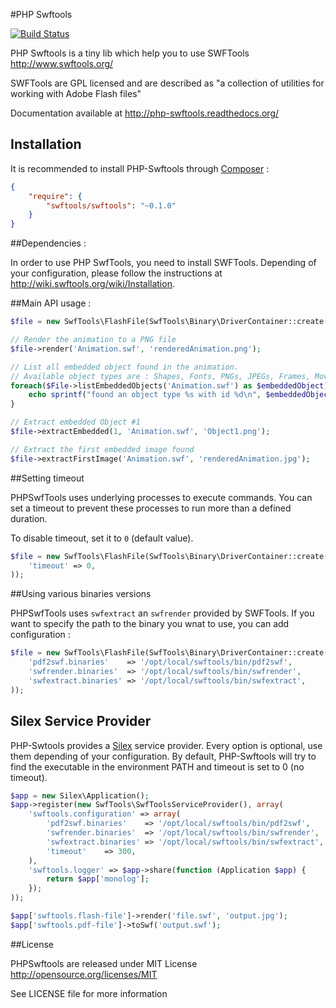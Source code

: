 #PHP Swftools

[![Build Status](https://secure.travis-ci.org/alchemy-fr/PHPSwftools.png?branch=master)](http://travis-ci.org/alchemy-fr/PHPSwftools)

PHP Swftools is a tiny lib which help you to use SWFTools http://www.swftools.org/

SWFTools are GPL licensed and are described as "a collection of utilities for
working with Adobe Flash files"

Documentation available at http://php-swftools.readthedocs.org/

## Installation

It is recommended to install PHP-Swftools through
[Composer](http://getcomposer.org) :

```json
{
    "require": {
        "swftools/swftools": "~0.1.0"
    }
}
```

##Dependencies :

In order to use PHP SwfTools, you need to install SWFTools. Depending of your
configuration, please follow the instructions at
http://wiki.swftools.org/wiki/Installation.

##Main API usage :

```php
$file = new SwfTools\FlashFile(SwfTools\Binary\DriverContainer::create());

// Render the animation to a PNG file
$file->render('Animation.swf', 'renderedAnimation.png');

// List all embedded object found in the animation.
// Available object types are : Shapes, Fonts, PNGs, JPEGs, Frames, MovieClip
foreach($File->listEmbeddedObjects('Animation.swf') as $embeddedObject) {
    echo sprintf("found an object type %s with id %d\n", $embeddedObject->getType(), $embeddedObject->getId());
}

// Extract embedded Object #1
$file->extractEmbedded(1, 'Animation.swf', 'Object1.png');

// Extract the first embedded image found
$file->extractFirstImage('Animation.swf', 'renderedAnimation.jpg');
```

##Setting timeout

PHPSwfTools uses underlying processes to execute commands. You can set a timeout
to prevent these processes to run more than a defined duration.

To disable timeout, set it to `0` (default value).

```php
$file = new SwfTools\FlashFile(SwfTools\Binary\DriverContainer::create(
    'timeout' => 0,
));
```

##Using various binaries versions

PHPSwfTools uses ``swfextract`` an ``swfrender`` provided by SWFTools. If you
want to specify the path to the binary you wnat to use, you can add
configuration :

```php
$file = new SwfTools\FlashFile(SwfTools\Binary\DriverContainer::create(
    'pdf2swf.binaries'    => '/opt/local/swftools/bin/pdf2swf',
    'swfrender.binaries'  => '/opt/local/swftools/bin/swfrender',
    'swfextract.binaries' => '/opt/local/swftools/bin/swfextract',
));
```

## Silex Service Provider

PHP-Swtools provides a [Silex](http://silex.sensiolabs.org) service provider.
Every option is optional, use them depending of your configuration. By default,
PHP-Swftools will try to find the executable in the environment PATH and timeout
is set to 0 (no timeout).

```php
$app = new Silex\Application();
$app->register(new SwfTools\SwfToolsServiceProvider(), array(
    'swftools.configuration' => array(
        'pdf2swf.binaries'    => '/opt/local/swftools/bin/pdf2swf',
        'swfrender.binaries'  => '/opt/local/swftools/bin/swfrender',
        'swfextract.binaries' => '/opt/local/swftools/bin/swfextract',
        'timeout'    => 300,
    ),
    'swftools.logger' => $app->share(function (Application $app) {
        return $app['monolog'];
    });
));

$app['swftools.flash-file']->render('file.swf', 'output.jpg');
$app['swftools.pdf-file']->toSwf('output.swf');
```

##License

PHPSwftools are released under MIT License http://opensource.org/licenses/MIT

See LICENSE file for more information
